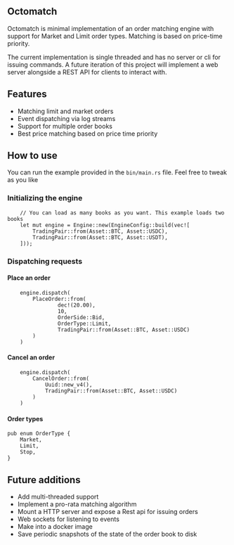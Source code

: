 ## Octomatch
Octomatch is minimal implementation of an order matching engine with support for Market and Limit order types.
Matching is based on price-time priority.

The current implementation is single threaded and has no server or cli for issuing commands. A future iteration
of this project will implement a web server alongside a REST API for clients to interact with.

## Features
- Matching limit and market orders
- Event dispatching via log streams
- Support for multiple order books 
- Best price matching based on price time priority

## How to use
You can run the example provided in the `bin/main.rs` file. Feel free to tweak as you like

### Initializing the engine
```
    // You can load as many books as you want. This example loads two books
    let mut engine = Engine::new(EngineConfig::build(vec![
        TradingPair::from(Asset::BTC, Asset::USDC),
        TradingPair::from(Asset::BTC, Asset::USDT),
    ]));
```
### Dispatching requests

#### Place an order
```
    engine.dispatch(
        PlaceOrder::from(
                dec!(20.00),
                10,
                OrderSide::Bid,
                OrderType::Limit,
                TradingPair::from(Asset::BTC, Asset::USDC)
        )
    )
```

#### Cancel an order
```
    engine.dispatch(
        CancelOrder::from(
            Uuid::new_v4(), 
            TradingPair::from(Asset::BTC, Asset::USDC)
        )
    )
```

#### Order types
```
pub enum OrderType {
    Market,
    Limit,
    Stop,
}
```

## Future additions
- Add multi-threaded support
- Implement a pro-rata matching algorithm
- Mount a HTTP server and expose a Rest api for issuing orders
- Web sockets for listening to events
- Make into a docker image
- Save periodic snapshots of the state of the order book to disk
